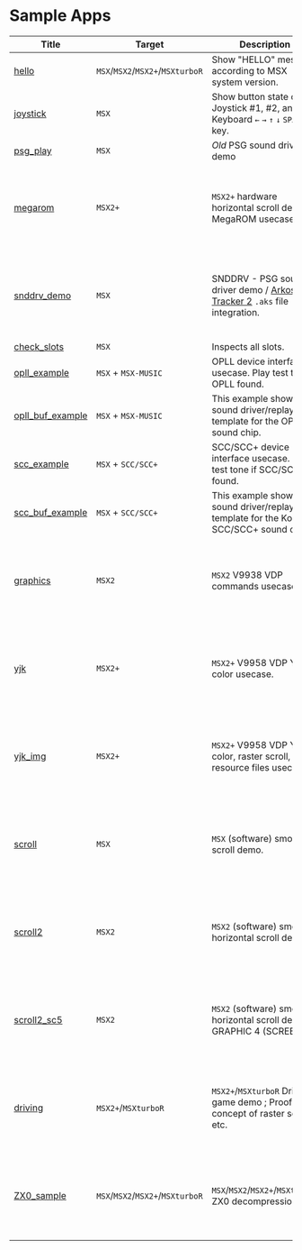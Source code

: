 # Sample Apps

| Title                                  | Target                           | Description                                                                                                           | Video                                                                                                                              |
|----------------------------------------|----------------------------------|-----------------------------------------------------------------------------------------------------------------------|------------------------------------------------------------------------------------------------------------------------------------|
| [hello](hello)                         | `MSX`/`MSX2`/`MSX2+`/`MSXturboR` | Show "HELLO" message according to MSX system version.                                                                 |                                                                                                                                    |
| [joystick](joystick)                   | `MSX`                            | Show button state of Joystick #1, #2, and Keyboard `←` `→` `↑` `↓` `SPACE` key.                                       |                                                                                                                                    |
| [psg\_play](psg_play)                  | `MSX`                            | *Old* PSG sound driver demo                                                                                           |                                                                                                                                    |
| [megarom](megarom)                     | `MSX2+`                          | `MSX2+` hardware horizontal scroll demo / MegaROM usecase                                                             | <video src="https://user-images.githubusercontent.com/659805/169100710-f450963c-10f3-4a99-bf2d-aa801da55f7e.mp4" controls muted /> |
| [snddrv\_demo](snddrv_demo)            | `MSX`                            | SNDDRV - PSG sound driver demo / [Arkos Tracker 2](http://www.julien-nevo.com/arkostracker/) `.aks` file integration. | <video src="https://user-images.githubusercontent.com/659805/200720906-7409fd6c-ee62-4f37-89bf-ba6645ebfc65.mp4" controls muted /> |
| [check\_slots](check_slots)            | `MSX`                            | Inspects all slots.                                                                                                   |                                                                                                                                    |
| [opll\_example](opll_example)          | `MSX` + `MSX-MUSIC`              | OPLL device interface usecase. Play test tone if OPLL found.                                                          |                                                                                                                                    |
| [opll\_buf\_example](opll_buf_example) | `MSX` + `MSX-MUSIC`              | This example shows a sound driver/replayer template for the OPLL sound chip.                                          |                                                                                                                                    |
| [scc\_example](scc_example)            | `MSX` + `SCC/SCC+`               | SCC/SCC+ device interface usecase. Play test tone if SCC/SCC+ found.                                                  |                                                                                                                                    |
| [scc\_buf\_example](scc_buf_example)   | `MSX` + `SCC/SCC+`               | This example shows a sound driver/replayer template for the Konami SCC/SCC+ sound chip.                               |                                                                                                                                    |
| [graphics](graphics)                   | `MSX2`                           | `MSX2` V9938 VDP commands usecase.                                                                                    | <video src="https://user-images.githubusercontent.com/659805/205459023-5aee93da-b6a0-48fe-af47-7006bbb134e5.mp4" controls muted /> |
| [yjk](yjk)                             | `MSX2+`                          | `MSX2+` V9958 VDP YJK color usecase.                                                                                  | <video src="https://user-images.githubusercontent.com/659805/206182067-50b5aac9-7220-40a1-a4bb-a7ba0fded74f.mp4" controls muted /> |
| [yjk\_img](yjk_img)                    | `MSX2+`                          | `MSX2+` V9958 VDP YJK color, raster scroll, and resource files usecase.                                               | <video src="https://user-images.githubusercontent.com/659805/206873387-0f5f6584-1250-4a0f-b129-44a2b617eb67.mp4" controls muted /> |
| [scroll](scroll)                       | `MSX`                            | `MSX` (software) smooth scroll demo.                                                                                  | <video src="https://user-images.githubusercontent.com/659805/212444487-58c41f8a-0115-487b-a6de-b1fccdc3b0fe.mp4" controls muted /> |
| [scroll2](scroll2)                     | `MSX2`                           | `MSX2` (software) smooth horizontal scroll demo.                                                                      | <video src="https://user-images.githubusercontent.com/659805/212805495-c3de91a9-d855-4473-ad51-eb49aea389c0.mp4" controls muted /> |
| [scroll2\_sc5](scroll2_sc5)            | `MSX2`                           | `MSX2` (software) smooth horizontal scroll demo ; GRAPHIC 4 (SCREEN 5)                                                | <video src="https://user-images.githubusercontent.com/659805/213215110-3a01a382-d9e1-49c3-96b2-1eeb5c128697.mp4" controls muted /> |
| [driving](driving)                     | `MSX2+`/`MSXturboR`              | `MSX2+`/`MSXturboR` Driving game demo ; Proof of concept of raster scroll, etc.                                       | <video src="https://user-images.githubusercontent.com/659805/215086813-f2ed3926-5f4b-4f66-a799-3f083a0098ff.mp4" controls muted /> |
| [ZX0\_sample](ZX0_sample)              | `MSX`/`MSX2`/`MSX2+`/`MSXturboR` | `MSX`/`MSX2`/`MSX2+`/`MSXturboR` ZX0 decompression.                                                                   | <video src="https://user-images.githubusercontent.com/659805/229280403-f12d832e-80ab-4d67-8706-606597aa2c20.mp4" controls muted /> |

